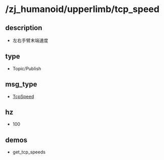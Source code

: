 # /zj_humanoid/upperlimb/tcp_speed

## description
- 左右手臂末端速度

## type
- Topic/Publish

## msg_type
- [TcpSpeed](../../../zj_humanoid_types.md#TcpSpeed)

## hz
- 100

## demos
- get_tcp_speeds

